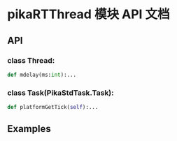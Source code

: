 # pikaRTThread 模块 API 文档

## API

### class Thread:
``` python
def mdelay(ms:int):...
```

### class Task(PikaStdTask.Task):
``` python
def platformGetTick(self):...
```



## Examples


